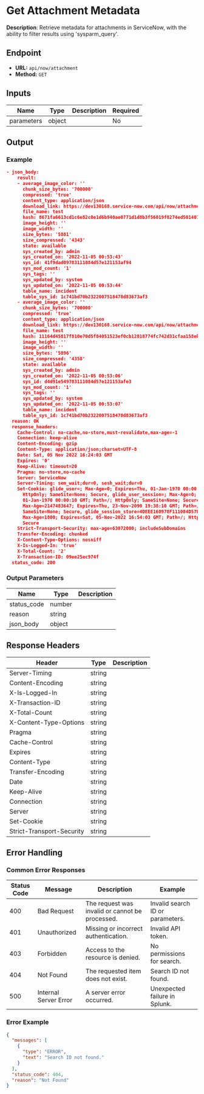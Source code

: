 # Get Attachment Metadata

**Description**: Retrieve metadata for attachments in ServiceNow, with the ability to filter results using 'sysparm_query'.

## Endpoint

- **URL:** `api/now/attachment`
- **Method:** `GET`
## Inputs

| Name | Type | Description | Required |
|------|------|-------------|----------|
| parameters | object |  | No |
## Output

### Example

```json
- json_body:
    result:
    - average_image_color: ''
      chunk_size_bytes: '700000'
      compressed: 'true'
      content_type: application/json
      download_link: https://dev130168.service-now.com/api/now/attachment/41f9dad09783111084d57e121153af94/file
      file_name: test
      hash: 8671fa6613cd1c6e82c0e1d6b940ae0771d1d8b3f56019f8274ed501407ffc2a
      image_height: ''
      image_width: ''
      size_bytes: '5881'
      size_compressed: '4343'
      state: available
      sys_created_by: admin
      sys_created_on: '2022-11-05 00:53:43'
      sys_id: 41f9dad09783111084d57e121153af94
      sys_mod_count: '1'
      sys_tags: ''
      sys_updated_by: system
      sys_updated_on: '2022-11-05 00:53:44'
      table_name: incident
      table_sys_id: 1c741bd70b2322007518478d83673af3
    - average_image_color: ''
      chunk_size_bytes: '700000'
      compressed: 'true'
      content_type: application/json
      download_link: https://dev130168.service-now.com/api/now/attachment/d4d91e549783111084d57e121153afe3/file
      file_name: test
      hash: 11164d45817f810e70d5f84051523ef0cb12818774fc742d31cfaa158ebe747c
      image_height: ''
      image_width: ''
      size_bytes: '5896'
      size_compressed: '4358'
      state: available
      sys_created_by: admin
      sys_created_on: '2022-11-05 00:53:06'
      sys_id: d4d91e549783111084d57e121153afe3
      sys_mod_count: '1'
      sys_tags: ''
      sys_updated_by: system
      sys_updated_on: '2022-11-05 00:53:07'
      table_name: incident
      table_sys_id: 1c741bd70b2322007518478d83673af3
  reason: OK
  response_headers:
    Cache-Control: no-cache,no-store,must-revalidate,max-age=-1
    Connection: keep-alive
    Content-Encoding: gzip
    Content-Type: application/json;charset=UTF-8
    Date: Sat, 05 Nov 2022 16:24:03 GMT
    Expires: '0'
    Keep-Alive: timeout=20
    Pragma: no-store,no-cache
    Server: ServiceNow
    Server-Timing: sem_wait;dur=0, sesh_wait;dur=0
    Set-Cookie: glide_user=; Max-Age=0; Expires=Thu, 01-Jan-1970 00:00:10 GMT; Path=/;
      HttpOnly; SameSite=None; Secure, glide_user_session=; Max-Age=0; Expires=Thu,
      01-Jan-1970 00:00:10 GMT; Path=/; HttpOnly; SameSite=None; Secure, glide_user_route=glide.f6d1c4085a807931391acf9b7192b09e;
      Max-Age=2147483647; Expires=Thu, 23-Nov-2090 19:38:10 GMT; Path=/; HttpOnly;
      SameSite=None; Secure, glide_session_store=4DEEE160978F111084D57E121153AF4C;
      Max-Age=1800; Expires=Sat, 05-Nov-2022 16:54:03 GMT; Path=/; HttpOnly; SameSite=None;
      Secure
    Strict-Transport-Security: max-age=63072000; includeSubDomains
    Transfer-Encoding: chunked
    X-Content-Type-Options: nosniff
    X-Is-Logged-In: 'true'
    X-Total-Count: '2'
    X-Transaction-ID: 09ee25ec974f
  status_code: 200

```
### Output Parameters

| Name | Type | Description |
|------|------|-------------|
| status_code | number |  |
| reason | string |  |
| json_body | object |  |
## Response Headers

| Header | Type | Description |
|--------|------|-------------|
| Server-Timing | string |  |
| Content-Encoding | string |  |
| X-Is-Logged-In | string |  |
| X-Transaction-ID | string |  |
| X-Total-Count | string |  |
| X-Content-Type-Options | string |  |
| Pragma | string |  |
| Cache-Control | string |  |
| Expires | string |  |
| Content-Type | string |  |
| Transfer-Encoding | string |  |
| Date | string |  |
| Keep-Alive | string |  |
| Connection | string |  |
| Server | string |  |
| Set-Cookie | string |  |
| Strict-Transport-Security | string |  |
## Error Handling

### Common Error Responses

| Status Code | Message | Description | Example |
|-------------|---------|-------------|---------|
| 400 | Bad Request | The request was invalid or cannot be processed. | Invalid search ID or parameters. |
| 401 | Unauthorized | Missing or incorrect authentication. | Invalid API token. |
| 403 | Forbidden | Access to the resource is denied. | No permissions for search. |
| 404 | Not Found | The requested item does not exist. | Search ID not found. |
| 500 | Internal Server Error | A server error occurred. | Unexpected failure in Splunk. |

### Error Example

```json
{
  "messages": [
    {
      "type": "ERROR",
      "text": "Search ID not found."
    }
  ],
  "status_code": 404,
  "reason": "Not Found"
}
```